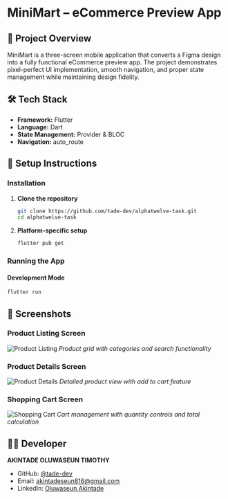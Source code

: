# MiniMart – eCommerce Preview App

## 📱 Project Overview

MiniMart is a three-screen mobile application that converts a Figma design into a fully functional eCommerce preview app. The project demonstrates pixel-perfect UI implementation, smooth navigation, and proper state management while maintaining design fidelity.

## 🛠 Tech Stack

- **Framework:** Flutter
- **Language:** Dart
- **State Management:** Provider & BLOC
- **Navigation:** auto_route

## 🚀 Setup Instructions

### Installation

1. **Clone the repository**
   ```bash
   git clone https://github.com/tade-dev/alphatwelve-task.git
   cd alphatwelve-task
   ```

2. **Platform-specific setup**
   ```bash
   flutter pub get
   ```

### Running the App

#### Development Mode
```bash
flutter run
```

## 📸 Screenshots

### Product Listing Screen
![Product Listing](https://raw.githubusercontent.com/tade-dev/alphatwelve-task/dev/assets/screenshots/product-listings.png)
*Product grid with categories and search functionality*

### Product Details Screen
![Product Details](https://raw.githubusercontent.com/tade-dev/alphatwelve-task/dev/assets/screenshots/product-details.png)
*Detailed product view with add to cart feature*

### Shopping Cart Screen
![Shopping Cart](https://raw.githubusercontent.com/tade-dev/alphatwelve-task/dev/assets/screenshots/cart-screen.png)
*Cart management with quantity controls and total calculation*

## 👨‍💻 Developer

**AKINTADE OLUWASEUN TIMOTHY**
- GitHub: [@tade-dev](https://github.com/tade-dev)
- Email: akintadeseun816@gmail.com
- LinkedIn: [Oluwaseun Akintade](https://www.linkedin.com/in/oluwaseun-akintade-620b26223/)
